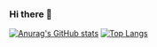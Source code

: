 ### Hi there 👋

<!--
**abdennor/abdennor** is a ✨ _special_ ✨ repository because its `README.md` (this file) appears on your GitHub profile.

Here are some ideas to get you started:

- 🔭 I’m currently working on AIZEN ALGERIA
-->
[![Anurag's GitHub stats](https://github-readme-stats.vercel.app/api?username=abdennor&count_private=true&show_icons=true&theme=aura_dark)](https://github.com/anuraghazra/github-readme-stats)
[![Top Langs](https://github-readme-stats.vercel.app/api/top-langs/?username=abdennor&count_private=true)](https://github.com/anuraghazra/github-readme-stats)
